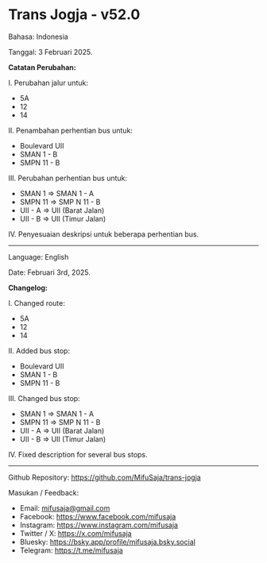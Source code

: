 # Trans Jogja - v52.0

Bahasa: Indonesia

Tanggal: 3 Februari 2025.

__Catatan Perubahan:__

I. Perubahan jalur untuk:
* 5A
* 12
* 14

II. Penambahan perhentian bus untuk:
* Boulevard UII
* SMAN 1 - B
* SMPN 11 - B

III. Perubahan perhentian bus untuk:
* SMAN 1 => SMAN 1 - A
* SMPN 11 => SMP N 11 - B
* UII - A => UII (Barat Jalan)
* UII - B => UII (Timur Jalan)

IV. Penyesuaian deskripsi untuk beberapa perhentian bus.

--------------------------------------------------------------

Language: English

Date: Februari 3rd, 2025.

__Changelog:__

I. Changed route:
* 5A
* 12
* 14

II. Added bus stop:
* Boulevard UII
* SMAN 1 - B
* SMPN 11 - B

III. Changed bus stop:
* SMAN 1 => SMAN 1 - A
* SMPN 11 => SMP N 11 - B
* UII - A => UII (Barat Jalan)
* UII - B => UII (Timur Jalan)

IV. Fixed description for several bus stops.

--------------------------------------------------------------

Github Repository: https://github.com/MifuSaja/trans-jogja

Masukan / Feedback: 
- Email: mifusaja@gmail.com
- Facebook: https://www.facebook.com/mifusaja
- Instagram: https://www.instagram.com/mifusaja
- Twitter / X: https://x.com/mifusaja
- Bluesky: https://bsky.app/profile/mifusaja.bsky.social
- Telegram: https://t.me/mifusaja